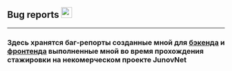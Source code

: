 ## Bug reports <img src="https://em-content.zobj.net/source/microsoft-teams/363/lady-beetle_1f41e.png" height="25" >
---
### Здесь хранятся  баг-репорты созданные мной для [бэкенда]() и [фронтенда]() выполненные мной во время прохождения стажировки на некомерческом проекте JunovNet